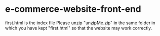 # e-commerce-website-front-end
first.html is the index file
Please unzip "unzipMe.zip" in the same folder in which you have kept "first.html" so that the website may work correctly.
